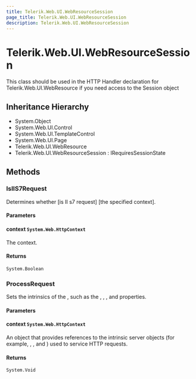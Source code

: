 ```yaml
---
title: Telerik.Web.UI.WebResourceSession
page_title: Telerik.Web.UI.WebResourceSession
description: Telerik.Web.UI.WebResourceSession
---
```


# Telerik.Web.UI.WebResourceSession

This class should be used in the HTTP Handler declaration for Telerik.Web.UI.WebResource if you need access to the Session object

## Inheritance Hierarchy

* System.Object
* System.Web.UI.Control
* System.Web.UI.TemplateControl
* System.Web.UI.Page
* Telerik.Web.UI.WebResource
* Telerik.Web.UI.WebResourceSession : IRequiresSessionState

## Methods

###  IsIIS7Request

Determines whether [is II s7 request] [the specified context].

#### Parameters

#### context `System.Web.HttpContext`

The context.

#### Returns

`System.Boolean` 

###  ProcessRequest

Sets the intrinsics of the , such
            as the , ,
            , and 
            properties.

#### Parameters

#### context `System.Web.HttpContext`

An  object that provides
            references to the intrinsic server objects (for example, ,
            , and )
            used to service HTTP requests.

#### Returns

`System.Void` 

